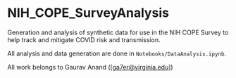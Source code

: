 # NIH_COPE_SurveyAnalysis
Generation and analysis of synthetic data for use in the NIH COPE Survey to help track and mitigate COVID risk and transmission.

All analysis and data generation are done in `Notebooks/DataAnalysis.ipynb`.

All work belongs to Gaurav Anand ([ga7er@virginia.edu])
